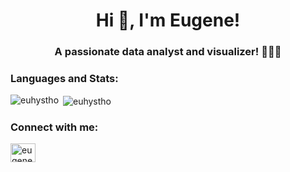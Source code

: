 <h1 align="center">Hi 👋, I'm Eugene!</h1>
<h3 align="center">A passionate data analyst and visualizer! 👨🏻‍🎨</h3>

<h3 align="left">Languages and Stats:</h3>

<p><img align="left" src="https://github-readme-stats.vercel.app/api/top-langs?username=euhystho&show_icons=true&theme=tokyonight&locale=en&layout=compact" alt="euhystho" /></p>

<p>&nbsp;<img align="center" src="https://github-readme-stats.vercel.app/api?username=euhystho&show_icons=true&theme=tokyonight&locale=en" alt="euhystho" /></p>

<h3 align="left">Connect with me:</h3>
<p align="left">
<a href="https://linkedin.com/in/eugene-hyst-thompson" target="blank"><img align="center" src="https://raw.githubusercontent.com/rahuldkjain/github-profile-readme-generator/master/src/images/icons/Social/linked-in-alt.svg" alt="eugene-hyst-thompson" height="30" width="40" /></a>
</p>
